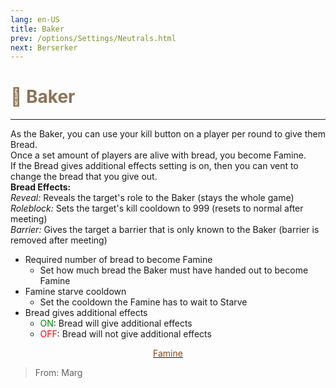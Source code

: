 ```yaml
---
lang: en-US
title: Baker
prev: /options/Settings/Neutrals.html
next: Berserker
---
```


# <font color=#8c7458>🍞 <b>Baker</b></font> <Badge text="Apocalypse" type="tip" vertical="middle"/>
---

As the Baker, you can use your kill button on a player per round to give them Bread.<br>
Once a set amount of players are alive with bread, you become Famine.<br>
If the Bread gives additional effects setting is on, then you can vent to change the bread that you give out.<br>
<b>Bread Effects:</b><br>
<i>Reveal:</i> Reveals the target's role to the Baker (stays the whole game)<br>
<i>Roleblock:</i> Sets the target's kill cooldown to 999 (resets to normal after meeting)<br>
<i>Barrier:</i> Gives the target a barrier that is only known to the Baker (barrier is removed after meeting)

* Required number of bread to become Famine
  * Set how much bread the Baker must have handed out to become Famine
* Famine starve cooldown
  * Set the cooldown the Famine has to wait to Starve
* Bread gives additional effects
  * <font color=green>ON</font>: Bread will give additional effects
  * <font color=red>OFF</font>: Bread will not give additional effects

<center>

[<font color="#83461c">Famine</font>](./Famine.html)
</center>

> From: Marg